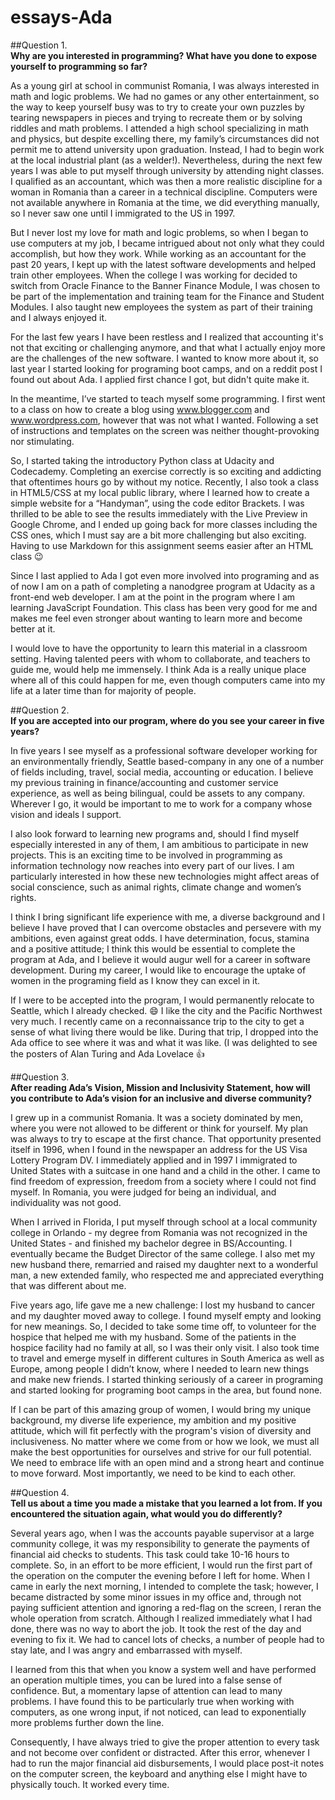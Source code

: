 # essays-Ada

##Question 1.	                  
**Why are you interested in programming? What have you done to expose yourself to programming so far?**        

As a young girl at school in communist Romania, I was always interested in math and logic problems. We had no games or any other entertainment, so the way to keep yourself busy was to try to create your own puzzles by tearing newspapers in pieces and trying to recreate them or by solving riddles and math problems. I attended a high school specializing in math and physics, but despite excelling there, my family’s circumstances did not permit me to attend university upon graduation. Instead, I had to begin work at the local industrial plant (as a welder!). Nevertheless, during the next few years I was able to put myself through university by attending night classes. I qualified as an accountant, which was then a more realistic discipline for a woman in Romania than a career in a technical discipline. Computers were not available anywhere in Romania at the time, we did everything manually, so I never saw one until I immigrated to the US in 1997. 

But I never lost my love for math and logic problems, so when I began to use computers at my job, I became intrigued about not only what they could accomplish, but how they work. While working as an accountant for the past 20 years, I kept up with the latest software developments and helped train other employees. When the college I was working for decided to switch from Oracle Finance to the Banner Finance Module, I was chosen to be part of the implementation and training team for the Finance and Student Modules. I also taught new employees the system as part of their training and I always enjoyed it. 

For the last few years I have been restless and I realized that accounting  it's not that exciting or challenging anymore, and that what I  actually enjoy more are the challenges of the new software. I wanted to know more about it, so last year I started looking for programing boot camps, and on a reddit post I found out about Ada. I applied first chance I got, but didn't quite make it.

In the meantime, I’ve started to teach myself some programming. I first went to a class on how to create a blog using www.blogger.com and www.wordpress.com, however that was not what I wanted. Following a set of instructions and templates on the screen was neither thought-provoking nor stimulating. 

So, I started taking the introductory Python class at Udacity and Codecademy. Completing an exercise correctly is so exciting and addicting that oftentimes hours go by without my notice. 
Recently, I also took a class in HTML5/CSS at my local public library, where I learned how to create a simple website for a “Handyman”, using the code editor Brackets. I was thrilled to be able to see the results immediately with the Live Preview in Google Chrome, and I ended up going back for more classes including the CSS ones, which I must say are a bit more challenging but also exciting. Having to use Markdown for this assignment seems easier after an HTML class :wink:

Since I last applied to Ada I got even more involved into programing and as of now I am on a path of completing a nanodgree program at Udacity as a front-end web developer. I am at the point in the program where I am learning JavaScript Foundation. This class has been very good for me and makes me feel even stronger about wanting to learn more and become better at it.

I would love to have the opportunity to learn this material in a classroom setting. Having talented peers with whom to collaborate, and teachers to guide me, would help me immensely. I think Ada is a really unique place where all of this could happen for me, even though computers came into my life at a later time than for majority of people.

##Question 2.          
**If you are accepted into our program, where do you see your career in five years?**

In five years I see myself as a professional software developer working for an environmentally friendly, Seattle based-company in any one of a number of fields including, travel, social media, accounting or education. I believe my previous training in finance/accounting and customer service experience, as well as being bilingual, could be assets to any company. Wherever I go, it would be important to me to work for a company whose vision and ideals I support.

I also look forward to learning new programs and, should I find myself especially interested in any of them, I am ambitious to participate in new projects. This is an exciting time to be involved in programming as information technology now reaches into every part of our lives. I am particularly interested in how these new technologies might affect areas of social conscience, such as animal rights, climate change and women’s rights. 

I think I bring significant life experience with me, a diverse background and I believe I have proved that I can overcome obstacles and persevere with my ambitions, even against great odds. I have determination, focus, stamina and a positive attitude; I think this would be essential to complete the program at Ada, and I believe it would augur well for a career in software development. During my career, I would like to encourage the uptake of women in the programing field as I know they can excel in it.

If I were to be accepted into the program, I would permanently relocate to Seattle, which I already checked. :smile: I like the city and the Pacific Northwest very much. I recently came on a reconnaissance trip to the city to get a sense of what living there would be like. During that trip, I dropped into the Ada office to see where it was and what it was like. (I was delighted to see the posters of Alan Turing and Ada Lovelace :+1:

##Question 3.           
**After reading Ada’s Vision, Mission and Inclusivity Statement, how will you contribute to Ada’s vision for an inclusive and diverse community?**

I grew up in a communist Romania. It was a society dominated by men, where you were not allowed to be different or think for yourself. My plan was always to try to escape at the first chance. That opportunity presented itself in 1996, when I found in the newspaper an address for the US Visa Lottery Program DV. I immediately applied and in 1997 I immigrated to United States with a suitcase in one hand and a child in the other. I came to find freedom of expression, freedom from a society where I could not find myself. In Romania, you were judged for being an individual, and individuality was not good.
 
When I arrived in Florida, I put myself through school at a local community college in Orlando - my degree from Romania was not recognized in the United States - and finished my bachelor degree in BS/Accounting. I eventually became the Budget Director of the same college. I also met my new husband there, remarried and raised my daughter next to a wonderful man, a new extended family, who respected me and appreciated everything that was different about me.
 
Five years ago, life gave me a new challenge: I lost my husband to cancer and my daughter moved away to college. I found myself empty and looking for new meanings. So, I decided to take some time off, to volunteer for the hospice that helped me with my husband. Some of the patients in the hospice facility had no family at all, so I was their only visit. 
I also took time to travel and emerge myself in different cultures in South America as well as Europe, among people I didn’t know, where I needed to learn new things and make new friends. 
I started thinking seriously of a career in programing and started looking for programing boot camps in the area, but found none.

If I can be part of this amazing group of women, I would bring my unique background, my diverse life experience, my ambition and my positive attitude, which will fit perfectly with the program's vision of diversity and inclusiveness.  No matter where we come from or how we look, we must all make the best opportunities for ourselves and strive for our full potential. We need to embrace life with an open mind and a strong heart and continue to move forward. Most importantly, we need to be kind to each other. 

##Question 4.            
**Tell us about a time you made a mistake that you learned a lot from. If you encountered the situation again, what would you do differently?**

Several years ago, when I was the accounts payable supervisor at a large community college, it was my responsibility to generate the payments of financial aid checks to students. This task could take 10-16 hours to complete. So, in an effort to be more efficient, I would run the first part of the operation on the computer the evening before I left for home. When I came in early the next morning, I intended to complete the task; however, I became distracted by some minor issues in my office and, through not paying sufficient attention and ignoring a red-flag on the screen, I reran the whole operation from scratch. Although I realized immediately what I had done, there was no way to abort the job. It took the rest of the day and evening to fix it. We had to cancel lots of checks, a number of people had to stay late, and I was angry and embarrassed with myself.

I learned from this that when you know a system well and have performed an operation multiple times, you can be lured into a false sense of confidence. But, a momentary lapse of attention can lead to many problems. I have found this to be particularly true when working with computers, as one wrong input, if not noticed, can lead to exponentially more problems further down the line. 

Consequently, I have always tried to give the proper attention to every task and not become over confident or distracted. After this error, whenever I had to run the major financial aid disbursements, I would place post-it notes on the computer screen, the keyboard and anything else I might have to physically touch. It worked every time.




